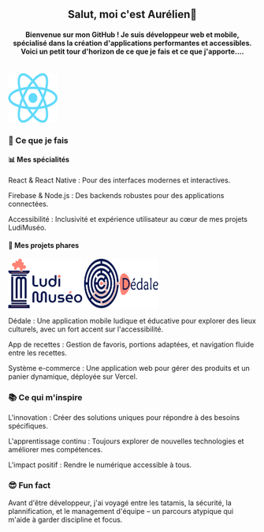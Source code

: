 <h2 align="center"> Salut, moi c'est Aurélien👋</h2>
<h4 align="center">Bienvenue sur mon GitHub ! Je suis développeur web et mobile, spécialisé dans la création d'applications performantes et accessibles.
Voici un petit tour d'horizon de ce que je fais et ce que j'apporte....</h4>
</br>

<img src="./assets/React-icon.svg.png" alt="react-icon" width="100" height="100"/>

<h3>🚀 Ce que je fais</h3>

<h4>📊 Mes spécialités</h4>

<p>React & React Native : Pour des interfaces modernes et interactives.

Firebase & Node.js : Des backends robustes pour des applications connectées.

Accessibilité : Inclusivité et expérience utilisateur au cœur de mes projets LudiMuséo.</p>

<h4>🔧 Mes projets phares</h4>

<img src="./assets/logo-ludimuseo.png" alt="ludimuseo" width="150" height="100"/> <img src="./assets/logo-dedale.png" alt="dedale" width="150" height="100"/>

<p>Dédale : Une application mobile ludique et éducative pour explorer des lieux culturels, avec un fort accent sur l'accessibilité.

App de recettes : Gestion de favoris, portions adaptées, et navigation fluide entre les recettes.

Système e-commerce : Une application web pour gérer des produits et un panier dynamique, déployée sur Vercel.</p>

<h3>📚 Ce qui m'inspire</h3>

<p>L'innovation : Créer des solutions uniques pour répondre à des besoins spécifiques.

L'apprentissage continu : Toujours explorer de nouvelles technologies et améliorer mes compétences.

L'impact positif : Rendre le numérique accessible à tous.</p>

<h3>😎 Fun fact</h3>

<p>Avant d'être développeur, j'ai voyagé entre les tatamis, la sécurité, la plannification, et le management d'équipe – un parcours atypique qui m'aide à garder discipline et focus.</p>
